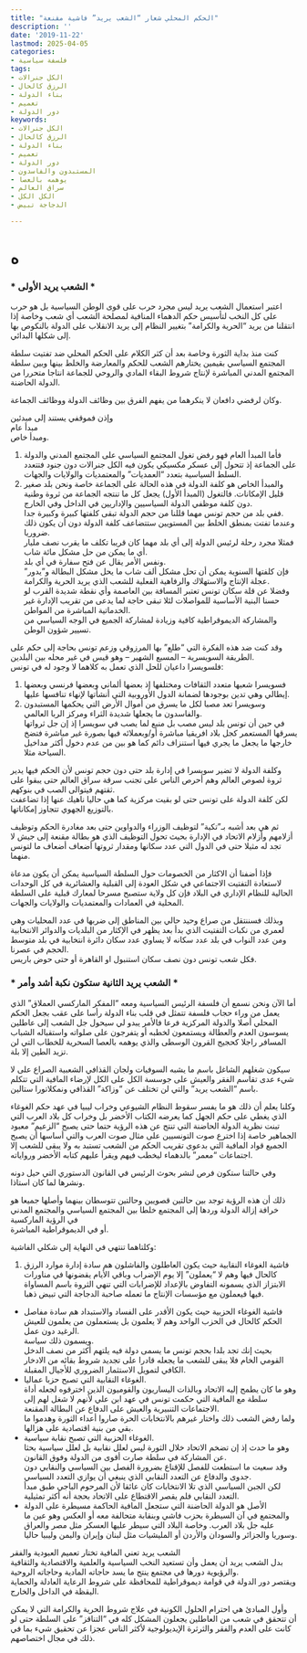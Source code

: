 ```yaml
---
title: "الحكم المحلي شعار “الشعب يريد” فاشية مقنعة"
description: ''
date: '2019-11-22'
lastmod: 2025-04-05
categories:
- فلسفة سياسية
tags:
- الكل جنرالات
- الرزق كالحال
- بناء الدولة
- تعميم
- دور الدولة
keywords:
- الكل جنرالات
- الرزق كالحال
- بناء الدولة
- تعميم
- دور الدولة
- المستبدون والفاسدون
- يوهمه بالعصا
- سراق العالم
- الكل الكل
- الدجاجة تبيض

---
```

# **ه**

### \* الشعب يريد الأولى \*

اعتبر استعمال الشعب يريد ليس مجرد حرب على قوى الوطن السياسية بل هو حرب على كل النخب لتأسيس حكم الدهماء المنافية لمصلحة الشعب أي شعب وخاصة إذا انتقلنا من يريد “الحرية والكرامة” بتغيير النظام إلى يريد الانقلاب على الدولة بالنكوص بها إلى شكلها البدائي.

كنت منذ بداية الثورة وخاصة بعد أن كثر الكلام على الحكم المحلي ضد تفتيت سلطة المجتمع السياسي بقيمين يختارهم الشعب للحكم والمعارضة والخلط بينها وبين سلطة المجتمع المدني المباشرة لإنتاج شروط البقاء المادي والروحي للجماعة انتاجا متحررا من الدولة الحاضنة.

وكان لرفضي دافعان لا ينكرهما من يفهم الفرق بين وظائف الدولة ووظائف الجماعة.

وإذن فموقفي يستند إلى مبدئين  
مبدأ عام  
ومبدأ خاص.

1. فأما المبدأ العام فهو رفض تغول المجتمع السياسي على المجتمع المدني والدولة على الجماعة إذ تتحول إلى عسكر مكسيكي يكون فيه الكل جنرالات دون جنود فتتعدد السلط السياسية بتعدد “العمديات” والمعتمديات والولايات والجهات.
2. والمبدأ الخاص هو كلفة الدولة في هذه الحالة على الجماعة خاصة ونحن بلد صغير قليل الإمكانات. فالتغول (المبدأ الأول) يجعل كل ما تنتجه الجماعة من ثروة وطنية دون كلفة موظفي الدولة السياسيين والإداريين في الداخل وفي الخارج.  
   ففي بلد من حجم تونس مهما قللنا من حجم الدولة تبقى كلفتها كبيرة وكبيرة جدا.  
   وعندما تفتت بمنطق الخلط بين المستويين ستتضاعف كلفة الدولة دون أن يكون ذلك ضروريا.  
   فمثلا مجرد رحلة لرئيس الدولة إلى أي بلد مهما كان قريبا تكلف ما يقرب نصف مليار أي ما يمكن من حل مشكل مائة شاب.  
   ونفس الأمر يقال عن فتح سفارة في أي بلد.  
   فإن كلفتها السنوية يمكن أن تحل مشكل ألف شاب ما يحل مشكل البطالة و”يدور” عجلة الإنتاج والاستهلاك والرفاهية الفعلية للشعب الذي يريد الحرية والكرامة.  
   وفضلا عن قلة سكان تونس تعتبر المسافة بين العاصمة وأي نقطة شديدة القرب لو حسنا البنية الأساسية للمواصلات لئلا تبقى حاجة لما يدعى من تقريب الإدارة غير الخدماتية المباشرة من المواطن.  
   والمشاركة الديموقراطية كافية وزيادة لمشاركة الجميع في الوجه السياسي من تسيير شؤون الوطن.

وقد كنت ضد هذه الفكرة التي “طلع” بها المرزوقي وزعم تونس بحاجة إلى حكم على الطريقة السويسرية – المسبع الشهير – وهو قيس في غير محله بين البلدين.  
فلسويسرا داعيان للحل الذي تعمل به كلاهما لا وجود له في تونس:  
1. فسويسرا شعبها متعدد الثقافات ومختلفها إذ بعضها ألماني وبعضها فرنسي وبعضها إيطالي وهي تدين بوجودها لضمانة الدول الأوروبية التي أنشأتها لإنهاء تنافسها عليها.  
2. وسويسرا تعد مصبا لكل ما يسرق من أموال الأرض التي يحكمها المستبدون والفاسدون ما يجعلها شديدة الثراء ومركز الربا العالمي.  
في حين أن تونس بلد ليس مصب بل منبع لما يصب في سويسرا إذ إن جل ثرواتها يسرقها المستعمر كجل بلاد افريقيا مباشرة أو/وبعملائه فيها بصورة غير مباشرة فتضخ خارجها ما يجعل ما يجري فيها استنزاف دائم كما هو بين من عدم دخول أكثر مداخيل السياحة مثلا.

وكلفة الدولة لا تضير سويسرا في إدارة بلد حتى دون حجم تونس لأن الحكم فيها يدير ثروة لصوص العالم وهم أحرص الناس على تجنب سرقة سراق العالم حتى يبقوا على ثقتهم فيتوالى الصب في بنوكهم.  
لكن كلفة الدولة على تونس حتى لو بقيت مركزية كما هي حاليا ناهيك عنها إذا تضاعفت بالتوزيع الجهوي تتجاوز إمكاناتها.

ثم هي بعد أشبه بـ”تكية” لتوظيف الوزراء والدواوين حتى بعد مغادرة الحكم وتوظيف أزلامهم وأزلام الاتحاد في الإدارة بحيث تحول التوظيف الذي هو بطالة مقنعة إلى جيش لا تجد له مثيلا حتى في الدول التي عدد سكانها ومقدار ثروتها أضعاف أضعاف ما لتونس منهما.

فإذا أضفنا أن الاكثار من الخصومات حول السلطة السياسية يمكن أن يكون مدعاة لاستعادة التفتيت الاجتماعي في شكل العودة إلى القبلية والعشائرية في كل الوحدات الحالية للنظام الإداري في البلاد فإن كل ولاية ستصبح مسرحا لمعارك قبلية على السلطة المحلية في العمادات والمعتمديات والولايات والجهات.

وبذلك فسننتقل من صراع وحيد حالي بين المناطق إلى ضربها في عدد المحليات وهي لعمري من نكبات التفتيت الذي بدأ بعد يظهر في الإكثار من البلديات والدوائر الانتخابية ومن عدد النواب في بلد عدد سكانه لا يساوي عدد سكان دائرة انتخابية في بلد متوسط الحجم في عصرنا.  
فكل شعب تونس دون نصف سكان استنبول او القاهرة أو حتى حوض باريس.

### \* الشعب يريد الثانية ستكون نكبة أشد وأمر \*

أما الآن ونحن نسمع أن فلسفة الرئيس السياسية ومعه “المفكر الماركسي العملاق” الذي يعمل من وراء حجاب فلسفة تتمثل في قلب بناء الدولة رأسا على عقب بجعل الحكم المحلي أصلا والدولة المركزية فرعا فالأمر يبدو لي سيحول جل الشعب إلى عاطلين يسوسون العدم والعطالة ويستمعون لخطبه أو يتفرجون على صلواته واستقباله الشباب المسافر راجلا كحجيج القرون الوسطى والذي يوهمه بالعصا السحرية للخطاب التي لن تزيد الطين إلا بلة.

سيكون شغلهم الشاغل باسم ما يشبه السوفيات ولجان القذافي الشعبية الصراع على لا شيء عدى تقاسم الفقر والعيش على جوسسة الكل على الكل لإرضاء المافية التي تتكلم باسم “الشعب يريد” والتي لن تختلف عن “وزاكة” القذافي ونمكلاتورا ستالين.

وكلنا يعلم أن ذلك هو ما يفسر سقوط النظام الشيوعي وخراب ليبيا في عهد حكم الغوغاء الذي يغطي على حكم الجهل كما يعرضه الكتاب الأخضر بل وخراب كل بلاد العرب التي تبنت نظرية الدولة الحاضنة التي تنتج عن هذه الرؤية حتما حتى يصبح “الزعيم” معبود الجماهير خاصة إذا اخترع صوت التونسيين على مثال صوت العرب والتي أساسها أن يصبح الجميع قواد المافية التي بدعوى تقريب الحكم من الشعب تستبد به ولا يبقى للشعب إلا اجتماعات “معمر” بالدهماء ليخطب فيهم ويقرأ عليهم كتابه الأخضر ورواياته.

وفي حالتنا ستكون فرص لنشر بحوث الرئيس في القانون الدستوري التي حيل دونه ونشرها لما كان استاذا.

ذلك أن هذه الرؤية توجد بين حالتين قصويين وحالتين تتوسطان بينهما وأصلها جميعا هو خرافة إزالة الدولة وردها إلى المجتمع خلطا بين المجتمع السياسي والمجتمع المدني  
في الرؤية الماركسية  
أو في الديموقراطية المباشرة.

وكلتاهما تنتهي في النهاية إلى شكلي الفاشية:

1. فاشية الغوغاء النقابية حيث يكون العاطلون والفاشلون هم سادة إدارة موارد الرزق كالحال فيها وهم لا “يعملون” إلا يوم الإضراب وباقي الأيام يقضونها في مناورات الابتزاز الذي يسمونه التفاوض بالإعداد للإضرابات التي تنهي الثروة باسم المساواة فيها فيعملون مع مؤسسات الإنتاج ما تعمله صاحبة الدجاجة التي تبيض ذهبا.

- فاشية الغوغاء الحزبية حيث يكون الأقدر على الفساد والاستبداد هم سادة مفاصل الحكم كالحال في الحزب الواحد وهم لا يعلمون بل يستعملون من يعلمون للعيش الرغيد دون عمل.  
  ويسمون ذلك سياسة.  
  بحيث إنك تجد بلدا بحجم تونس ما يسمى دولة فيه يلتهم أكثر من نصف الدخل القومي الخام فلا يبقى للشعب ما يجعله قادرا على تجديد شروط بقائه من الادخار الكافي لتمويل الاستثمار الضروري للأجيال المقبلة.
- الغوغاء النقابية التي تصبح حزبا عماليا.  
  وهو ما كان يطمح إليه الاتحاد وبالذات اليساريون والقوميون الذين اخترقوه لجعله أداة سلطة مع المافية التي حكمت تونس في عهد ابن علي لأنهم لا شغل لهم إلى الاجتماعات التنبيرية والعيش على الدفاع عن البطالة المقنعة.  
  ولما رفض الشعب ذلك واختار غيرهم بالانتخابات الحرة صاروا أعداء الثورة وهدموا ما بقي من بنية اقتصادية على هزالها.
- الغوغاء الحزبية التي تصبح نقابة سياسية.  
  وهو ما حدث إذ إن تضخم الاتحاد خلال الثورة ليس لعلل نقابية بل لعلل سياسية بحثا عن المشاركة في سلطة صارت أقوى من الدولة وفوق القانون.  
  وقد سعيت ما استطعت للفصل للإقناع بضرورة الفصل بين السياسي والنقابي دون جدوى والدفاع عن التعدد النقابي الذي ينبغي أن يوازي التعدد السياسي.  
  لكن الجبن السياسي الذي تلا الانتخابات كان عائقا لأن المرحوم الباجي طبق مبدأ التعدد النقابي فلم يقصر الاقتطاع على الاتحاد بحجة أنه أكثر تمثيلية.
- الأصل هو الدولة الحاضنة التي ستجعل المافية الحاكمة مسيطرة على الدولة والمجتمع في آن السيطرة بحزب فاشي وبنقابة متحالفة معه أو العكس وهو عين ما عليه جل بلاد العرب. وخاصة البلاد التي سيطر عليها العسكر مثل مصر والعراق وسوريا والجزائر والسودان والأردن أو المليشيات مثل لبنان وإيران واليمن وليبيا حاليا.

الشعب يريد تعني المافية تختار تعميم العبودية والفقر  
بدل الشعب يريد أن يعمل وأن تستعيد النخب السياسية والعلمية والاقتصادية والثقافية والرؤيوية دورها في مجتمع ينتج ما يسد حاجاته المادية وحاجاته الروحية.  
ويقتصر دور الدولة في قوامة ديموقراطية للمحافظة على شروط الرعاية العادلة والحماية اليقظة في الداخل والخارج.

وأول المبادئ هي احترام الحلول الكونية في علاج شروط الحرية والكرامة التي لا يمكن أن تتحقق في شعب من العاطلين يجعلون المشكل كله في “التناقز” على السلطة حتى لو كانت على العدم والفقر والثرثرة الإيديولوجية لأكثر الناس عجزا عن تحقيق شيء بما في ذلك في مجال اختصاصهم.

###
